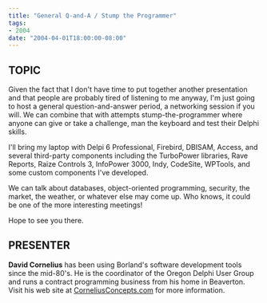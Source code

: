 ```yaml
---
title: "General Q-and-A / Stump the Programmer"
tags:
- 2004
date: "2004-04-01T18:00:00-08:00"
---
```

## TOPIC ##

Given the fact that I don't have time to put together another presentation and that people are probably  tired of listening to me anyway, I'm just going to host a general question-and-answer period, a networking  session if you will.  We can combine that with attempts stump-the-programmer where anyone can give or  take a challenge, man the keyboard and test their Delphi skills. 
 
I'll bring my laptop with Delpi 6 Professional, Firebird, DBISAM, Access, and several third-party  components including the TurboPower libraries, Rave Reports, Raize Controls 3, InfoPower 3000, Indy,  CodeSite, WPTools, and some custom components I've developed. 
 
We can talk about databases, object-oriented programming, security, the market, the weather, or  whatever else may come up.  Who knows, it could be one of the more interesting meetings! 
 
Hope to see you there.

## PRESENTER ##

**David Cornelius** has been using Borland's software development tools since the mid-80's. He  is the coordinator of the Oregon Delphi User Group  and runs a contract programming business from his home in Beaverton.  Visit his web site at [CorneliusConcepts.com](http://CorneliusConcepts.com) for more information.
